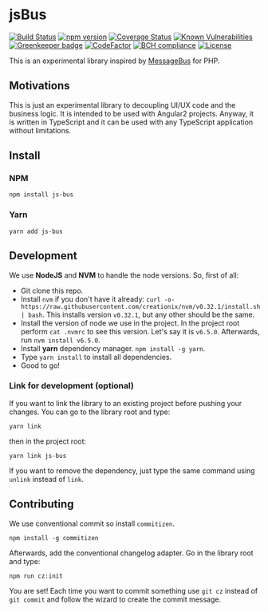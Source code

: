 # jsBus
[![Build Status](https://travis-ci.org/tafax/js-bus.svg?branch=master)](https://travis-ci.org/tafax/js-bus)
[![npm version](https://badge.fury.io/js/js-bus.svg)](https://badge.fury.io/js/js-bus)
[![Coverage Status](https://coveralls.io/repos/github/tafax/js-bus/badge.svg?branch=master)](https://coveralls.io/github/tafax/js-bus?branch=master)
[![Known Vulnerabilities](https://snyk.io/test/github/tafax/js-bus/badge.svg?targetFile=package.json)](https://snyk.io/test/github/tafax/js-bus?targetFile=package.json)
[![Greenkeeper badge](https://badges.greenkeeper.io/tafax/js-bus.svg)](https://greenkeeper.io/)
[![CodeFactor](https://www.codefactor.io/repository/github/tafax/js-bus/badge)](https://www.codefactor.io/repository/github/tafax/js-bus)
[![BCH compliance](https://bettercodehub.com/edge/badge/tafax/js-bus?branch=devel)](https://bettercodehub.com/)
[![License](https://img.shields.io/npm/l/js-bus.svg)](https://www.npmjs.com/package/js-bus)

This is an experimental library inspired by [MessageBus](https://github.com/SimpleBus/MessageBus) for PHP.

## Motivations

This is just an experimental library to decoupling UI/UX code and the business logic. It is intended to be used with Angular2 projects.
Anyway, it is written in TypeScript and it can be used with any TypeScript application without limitations.

## Install

### NPM
```
npm install js-bus
```

### Yarn
```
yarn add js-bus
```

## Development

We use **NodeJS** and **NVM** to handle the node versions. So, first of all:

* Git clone this repo.
* Install `nvm` if you don't have it already: `curl -o- https://raw.githubusercontent.com/creationix/nvm/v0.32.1/install.sh | bash`.
This installs version `v0.32.1`, but any other should be the same.
* Install the version of node we use in the project. In the project root perform `cat .nvmrc` to see this version.
Let's say it is `v6.5.0`. Afterwards, run `nvm install v6.5.0`.
* Install **yarn** dependency manager. `npm install -g yarn`.
* Type `yarn install` to install all dependencies.
* Good to go!

### Link for development (optional)

If you want to link the library to an existing project before pushing your changes.
You can go to the library root and type: 
```
yarn link
```
then in the project root:
```
yarn link js-bus
```
If you want to remove the dependency, just type the same command using `unlink` instead of `link`.

## Contributing

We use conventional commit so install `commitizen`.
```
npm install -g commitizen
```
Afterwards, add the conventional changelog adapter. Go in the library root and type:
```
npm run cz:init
```

You are set! Each time you want to commit something use `git cz` instead of
`git commit` and follow the wizard to create the commit message.

